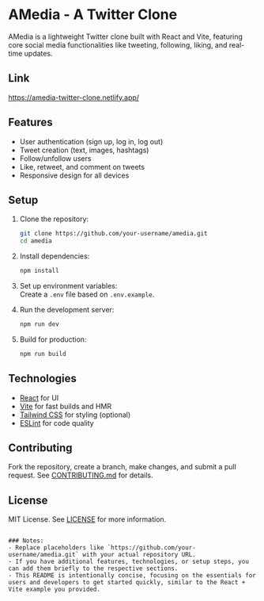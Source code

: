 # AMedia - A Twitter Clone

AMedia is a lightweight Twitter clone built with React and Vite, featuring core social media functionalities like tweeting, following, liking, and real-time updates.

## Link
https://amedia-twitter-clone.netlify.app/

## Features

- User authentication (sign up, log in, log out)
- Tweet creation (text, images, hashtags)
- Follow/unfollow users
- Like, retweet, and comment on tweets
- Responsive design for all devices

## Setup

1. Clone the repository:  
   ```bash
   git clone https://github.com/your-username/amedia.git
   cd amedia
   
2. Install dependencies:  
   ```bash
   npm install
   ```

3. Set up environment variables:  
   Create a `.env` file based on `.env.example`.

4. Run the development server:  
   ```bash
   npm run dev
   ```

5. Build for production:  
   ```bash
   npm run build
   ```

## Technologies

- [React](https://reactjs.org/) for UI  
- [Vite](https://vitejs.dev/) for fast builds and HMR  
- [Tailwind CSS](https://tailwindcss.com/) for styling (optional)  
- [ESLint](https://eslint.org/) for code quality  

## Contributing

Fork the repository, create a branch, make changes, and submit a pull request. See [CONTRIBUTING.md](CONTRIBUTING.md) for details.

## License

MIT License. See [LICENSE](LICENSE) for more information.
```

### Notes:
- Replace placeholders like `https://github.com/your-username/amedia.git` with your actual repository URL.
- If you have additional features, technologies, or setup steps, you can add them briefly to the respective sections.
- This README is intentionally concise, focusing on the essentials for users and developers to get started quickly, similar to the React + Vite example you provided.
